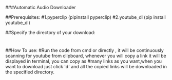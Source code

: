 ###Automatic Audio Downloader

##Prerequisites:
#1.pyperclip (pipinstall pyperclip)
#2.youtube_dl (pip install youtube_dl)

##Specify the directory of your download:
#

##How To use:
#Run the code from cmd or directly , it will be continuously scanning for youtube from clipboard, whenever you will copy a link it will be displayed in terminal, you can copy as #many links as you want,when you want to download just click 'd' and all the copied links will be downloaded in the specified directory.

